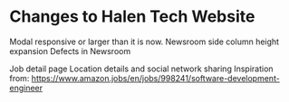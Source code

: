 # Changes to Halen Tech Website

Modal responsive or larger than it is now.
Newsroom side column height expansion
Defects in Newsroom

Job detail page 
Location details
and social network sharing
Inspiration from: https://www.amazon.jobs/en/jobs/998241/software-development-engineer
